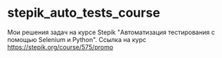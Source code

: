 # stepik_auto_tests_course
Мои решения задач на курсе Stepik "Автоматизация тестирования с помощью Selenium и Python".
Ссылка на курс https://stepik.org/course/575/promo
